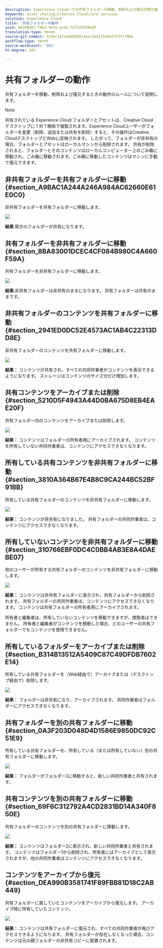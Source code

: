 ```yaml
---
description: Experience Cloudーでの共有フォルダーの移動、削除および復元の際の動作規則について説明します。
keywords: asset sharing;Creative Cloud;core services
solution: Experience Cloud
title: '共有フォルダーの動作 '
uuid: 86348401-f4b1-4efe-acd1-7e73a7030edf
translation-type: tm+mt
source-git-commit: 3f26c1af19a0838913eec2b4135304f5f3fcf0b4
workflow-type: tm+mt
source-wordcount: '561'
ht-degree: 16%

---
```



# 共有フォルダーの動作

共有フォルダーを移動、削除および復元するときの動作のルールについて説明します。

>[!NOTE]
>
>共有されている Experience Cloud フォルダーとアセットは、Creative Cloud デスクトップに 1 対 1 関係で複製されます。Experience Cloudユーザーがフォルダーを変更（削除、追加または共有を削除）すると、その操作はCreative CloudデスクトップとWebに反映されます。 したがって、フォルダーが非共有の場合、フォルダーとアセットはローカルマシンから削除されます。 共有が削除されると、フォルダーとそのコンテンツはローカルコンピューター上のごみ箱に移動され、ごみ箱に移動されます。ごみ箱に移動したコンテンツはマシンに手動で復元できます。

## 非共有フォルダーを共有フォルダーに移動 {#section_A9BAC1A244A246A984AC62660E61E0C0}

非共有フォルダーを共有フォルダーに移動します。

![](assets/01_assets_move.png)

**結果**:両方のフォルダーが共有になります。

## 共有フォルダーを非共有フォルダーに移動 {#section_8BA83001DCEC4CF084B980C4A660F59A}

共有フォルダーを非共有フォルダーに移動します。

![](assets/02_assets_move.png)

**結果**:非共有フォルダーは非共有のままになります。 共有フォルダーは共有のままです。

## 非共有フォルダーのコンテンツを共有フォルダーに移動 {#section_2941ED0DC52E4573AC1AB4C22313DD8E}

非共有フォルダーのコンテンツを共有フォルダーに移動します。

![](assets/03_assets_move.png)

**結果：** コンテンツが共有され、すべての共同作業者がコンテンツを表示できるようになります。 ストレージはコンテンツのサイズ分だけ増加します。

## 共有コンテンツをアーカイブまたは削除 {#section_5210D5F4943A44D0BA675D8EB4EAE20F}

共有フォルダー内のコンテンツをアーカイブまたは削除します。

![](assets/04_assets_move.png)

**結果：** コンテンツはフォルダーの所有者用にアーカイブされます。 コンテンツを所有していない共同作業者は、コンテンツにアクセスできなくなります。

## 所有している共有コンテンツを非共有フォルダーに移動 {#section_3810A364B67E4B8C9CA244BC52BF91BB}

所有している共有フォルダーのコンテンツを非共有フォルダーに移動します。

![](assets/05_assets_move.png)

**結果：** コンテンツが非共有になりました。 共有フォルダーの共同作業者は、コンテンツにアクセスできなくなります。

## 所有していないコンテンツを非共有フォルダーに移動 {#section_310766EBF0DC4C0BB4AB3E8A4DAEBE07}

他のユーザーが所有する共有フォルダーのコンテンツを非共有フォルダーに移動します。

![](assets/06_assets_move.png)

**結果：** コンテンツは非共有フォルダーに表示され、共有フォルダーから削除されます。 共有フォルダーの共同作業者は、コンテンツにアクセスできなくなります。 コンテンツは共有フォルダーの所有者用にアーカイブされます。

所有者と編集者は、所有していないコンテンツを移動できますが、閲覧者はできません。 所有者と編集者がコンテンツを移動した場合、どのユーザーの共有フォルダーでもコンテンツを使用できません。

## 所有しているフォルダーをアーカイブまたは削除 {#section_B314B13512A5409C87C49DFDB7602E14}

所有している共有フォルダーを（Web経由で）アーカイブまたは（デスクトップ経由で）削除します。

![](assets/07_assets_move.png)

**結果：** フォルダーは非共有になり、アーカイブされます。 共同作業者はフォルダーにアクセスできなくなります。

## 共有フォルダーを別の共有フォルダーに移動 {#section_0A3F203D048D4D1586E9850DC92C51E9}

所有している共有フォルダーを、所有している（または所有していない）別の共有フォルダーに移動します。

![](assets/09_assets_move.png)

**結果：** フォルダーがフォルダー2に移動すると、新しい共同作業者と共有されます。

## 共有コンテンツを別の共有フォルダーに移動 {#section_69F6C312792A4CD2831BD14A340F850E}

共有フォルダーのコンテンツを別の共有フォルダーに移動します。

![](assets/11_assets_move.png)

**結果：** コンテンツはフォルダー2に表示され、新しい共同作業者と共有されます。 コンテンツはフォルダー1から削除され、所有者にはアーカイブとして表示されますが、他の共同作業者はコンテンツにアクセスできなくなります。

## コンテンツをアーカイブから復元 {#section_DEA990B3581741F89FBB81D18C2AB449}

共有フォルダーに属していたコンテンツをアーカイブから復元します。 アーカイブ時に所有していたコンテンツ。

![](assets/12_assets_move.png)

**結果：** コンテンツは共有フォルダーに復元され、すべての共同作業者が再びアクセスできるようになります。 共有フォルダーが存在しなくなった場合、コンテンツは元の親フォルダーの非共有コピーに配置されます。

